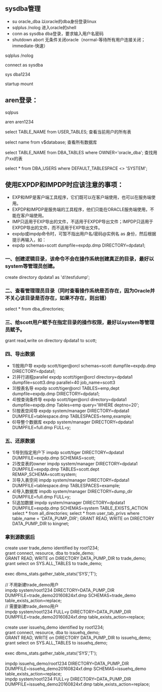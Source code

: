 ## sysdba管理
+ su oracle_dba				以oracle的dba身份登录linux
+ sqlplus /nolog				进入oracle的shell
+ conn as sysdba				dba登录，要求输入用户名密码
+ shutdown abort			无条件关闭oracle（normal-等待所有用户连接关闭；immediate-快速）

sqlplus /nolog

connect as sysdba

sys dba1234

startup mount

## aren登录：
sqlpus

aren aren1234

select TABLE_NAME from USER_TABLES;       查看当前用户的所有表

select name from v$database;                      查看所有数据库

select TABLE_NAME from DBA_TABLES where OWNER='oracle_dba'; 查找用户xx的表

select * from DBA_USERS where DEFAULT_TABLESPACE <> 'SYSTEM';

## 使用EXPDP和IMPDP时应该注意的事项：
+ EXP和IMP是客户端工具程序，它们既可以在客户端使用，也可以在服务端使用。
+ EXPDP和IMPDP是服务端的工具程序，他们只能在ORACLE服务端使用，不能在客户端使用。
+ IMP只适用于EXP导出的文件，不适用于EXPDP导出文件；IMPDP只适用于EXPDP导出的文件，而不适用于EXP导出文件。
+ expdp或impdp命令时，可暂不指出用户名/密码@实例名 as 身份，然后根据提示再输入，如：
+ expdp schemas=scott dumpfile=expdp.dmp DIRECTORY=dpdata1;

### 一、创建逻辑目录，该命令不会在操作系统创建真正的目录，最好以system等管理员创建。
create directory dpdata1 as 'd:\test\dump';
### 二、查看管理理员目录（同时查看操作系统是否存在，因为Oracle并不关心该目录是否存在，如果不存在，则出错）
select * from dba_directories;
### 三、给scott用户赋予在指定目录的操作权限，最好以system等管理员赋予。
grant read,write on directory dpdata1 to scott;
### 四、导出数据
+  1)按用户导
expdp scott/tiger@orcl schemas=scott dumpfile=expdp.dmp DIRECTORY=dpdata1;
+  2)并行进程parallel
expdp scott/tiger@orcl directory=dpdata1 dumpfile=scott3.dmp parallel=40 job_name=scott3
+  3)按表名导
expdp scott/tiger@orcl TABLES=emp,dept dumpfile=expdp.dmp DIRECTORY=dpdata1;
+  4)按查询条件导
expdp scott/tiger@orcl directory=dpdata1 dumpfile=expdp.dmp Tables=emp query='WHERE deptno=20';
+  5)按表空间导
expdp system/manager DIRECTORY=dpdata1 DUMPFILE=tablespace.dmp TABLESPACES=temp,example;
+  6)导整个数据库
expdp system/manager DIRECTORY=dpdata1 DUMPFILE=full.dmp FULL=y;
### 五、还原数据
+ 1)导到指定用户下
impdp scott/tiger DIRECTORY=dpdata1 DUMPFILE=expdp.dmp SCHEMAS=scott;
+ 2)改变表的owner
impdp system/manager DIRECTORY=dpdata1 DUMPFILE=expdp.dmp TABLES=scott.dept REMAP_SCHEMA=scott:system;
+ 3)导入表空间
impdp system/manager DIRECTORY=dpdata1 DUMPFILE=tablespace.dmp TABLESPACES=example;
+ 4)导入数据库
impdb system/manager DIRECTORY=dump_dir DUMPFILE=full.dmp FULL=y;
+ 5)追加数据
impdp system/manager DIRECTORY=dpdata1 DUMPFILE=expdp.dmp SCHEMAS=system TABLE_EXISTS_ACTION
select * from all_directories;
select * from user_tab_privs where table_name = 'DATA_PUMP_DIR';
GRANT READ, WRITE on DIRECTORY DATA_PUMP_DIR to kingnet;

### 拿到源数据后
create user trade_demo identified by root1234;<br>
grant connect, resource, dba to trade_demo;<br>
GRANT READ, WRITE on DIRECTORY DATA_PUMP_DIR to trade_demo;<br>
grant select on SYS.ALL_TABLES to trade_demo;<br>
<br>
exec dbms_stats.gather_table_stats('SYS','T');<br>
<br>
// 不用新建trade_demo用户<br>
impdp system/root1234 DIRECTORY=DATA_PUMP_DIR DUMPFILE=trade_demo20160824xf.dmp SCHEMAS=trade_demo table_exists_action=replace;<br>
// 需要新建trade_demo用户<br>
impdp system/root1234 FULL=y DIRECTORY=DATA_PUMP_DIR DUMPFILE=trade_demo20160824xf.dmp table_exists_action=replace;<br>
<br>
create user issuehq_demo identified by root1234;<br>
grant connect, resource, dba to issuehq_demo;<br>
GRANT READ, WRITE on DIRECTORY DATA_PUMP_DIR to issuehq_demo;<br>
grant select on SYS.ALL_TABLES to issuehq_demo;<br>
<br>
exec dbms_stats.gather_table_stats('SYS','T');<br>
<br>
impdp issuehq_demo/root1234 DIRECTORY=DATA_PUMP_DIR DUMPFILE=issuehq_demo20160824xf.dmp SCHEMAS=issuehq_demo table_exists_action=replace;<br>
impdp system/root1234 FULL=y DIRECTORY=DATA_PUMP_DIR DUMPFILE=issuehq_demo20160824xf.dmp table_exists_action=replace;<br>

